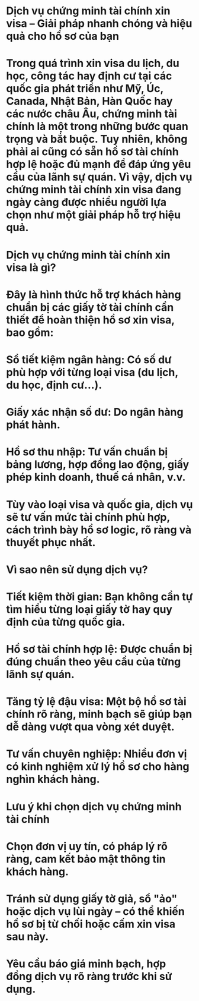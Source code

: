 # Dịch vụ chứng minh tài chính xin visa – Giải pháp nhanh chóng và hiệu quả cho hồ sơ của bạn

# 

# Trong quá trình xin visa du lịch, du học, công tác hay định cư tại các quốc gia phát triển như Mỹ, Úc, Canada, Nhật Bản, Hàn Quốc hay các nước châu Âu, chứng minh tài chính là một trong những bước quan trọng và bắt buộc. Tuy nhiên, không phải ai cũng có sẵn hồ sơ tài chính hợp lệ hoặc đủ mạnh để đáp ứng yêu cầu của lãnh sự quán. Vì vậy, dịch vụ chứng minh tài chính xin visa đang ngày càng được nhiều người lựa chọn như một giải pháp hỗ trợ hiệu quả.

# 

# Dịch vụ chứng minh tài chính xin visa là gì?

# Đây là hình thức hỗ trợ khách hàng chuẩn bị các giấy tờ tài chính cần thiết để hoàn thiện hồ sơ xin visa, bao gồm:

# 

# Sổ tiết kiệm ngân hàng: Có số dư phù hợp với từng loại visa (du lịch, du học, định cư…).

# 

# Giấy xác nhận số dư: Do ngân hàng phát hành.

# 

# Hồ sơ thu nhập: Tư vấn chuẩn bị bảng lương, hợp đồng lao động, giấy phép kinh doanh, thuế cá nhân, v.v.

# 

# Tùy vào loại visa và quốc gia, dịch vụ sẽ tư vấn mức tài chính phù hợp, cách trình bày hồ sơ logic, rõ ràng và thuyết phục nhất.

# 

# Vì sao nên sử dụng dịch vụ?

# Tiết kiệm thời gian: Bạn không cần tự tìm hiểu từng loại giấy tờ hay quy định của từng quốc gia.

# 

# Hồ sơ tài chính hợp lệ: Được chuẩn bị đúng chuẩn theo yêu cầu của từng lãnh sự quán.

# 

# Tăng tỷ lệ đậu visa: Một bộ hồ sơ tài chính rõ ràng, minh bạch sẽ giúp bạn dễ dàng vượt qua vòng xét duyệt.

# 

# Tư vấn chuyên nghiệp: Nhiều đơn vị có kinh nghiệm xử lý hồ sơ cho hàng nghìn khách hàng.

# 

# Lưu ý khi chọn dịch vụ chứng minh tài chính

# Chọn đơn vị uy tín, có pháp lý rõ ràng, cam kết bảo mật thông tin khách hàng.

# 

# Tránh sử dụng giấy tờ giả, sổ "ảo" hoặc dịch vụ lùi ngày – có thể khiến hồ sơ bị từ chối hoặc cấm xin visa sau này.

# 

# Yêu cầu báo giá minh bạch, hợp đồng dịch vụ rõ ràng trước khi sử dụng.



